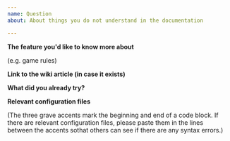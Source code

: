 ```yaml
---
name: Question
about: About things you do not understand in the documentation

---
```


**The feature you'd like to know more about**

(e.g. game rules)

**Link to the wiki article (in case it exists)**

**What did you already try?**

**Relevant configuration files**

(The three grave accents mark the beginning and end of a code block. If there are relevant configuration files,
please paste them in the lines between the accents sothat others can see if there are any syntax errors.)

```

```
